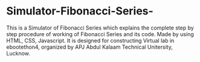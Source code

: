 # Simulator-Fibonacci-Series-
This is a Simulator of Fibonacci Series which explains the complete step by step procedure of working of Fibonacci Series and its code. 
Made by using HTML, CSS, Javascript.
It is designed for constructing Virtual lab in ebootethon4, organized by APJ Abdul Kalaam Technical Unitersity, Lucknow.
